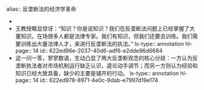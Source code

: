 alias:: 反垄断法的经济学革命

-
- 王教授略显惊讶：“知识？你是说知识？我们在反垄断法问题上已经掌握了大董知识。在场很多人都是法律专家。我们有知识，但我们还要去训练。我们需要训练出大量法律人才，来进行反垄断法的执法。”
  ls-type:: annotation
  hl-page:: 14
  id:: 622ed96e-2037-40d6-adf6-e2dde96d6684
- 这一问一答，寥寥数语，生动凸显了两大反垄断观念的核心分歧：一方认为反垄断执法者对市场机制运行缺乏认识，逵论动手调节；而另一方则认为经验和知识已经大致具备，缺少的主要是铺开的行动。
  ls-type:: annotation
  hl-page:: 14
  id:: 622ed978-8971-4e0c-9dab-e7997d19e174